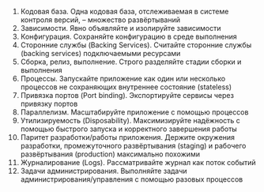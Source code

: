 1. Кодовая база. Одна кодовая база, отслеживаемая в системе контроля версий, – множество развёртываний
2. Зависимости. Явно объявляйте и изолируйте зависимости
3. Конфигурация. Сохраняйте конфигурацию в среде выполнения
4. Сторонние службы (Backing Services). Считайте сторонние службы (backing services) подключаемыми ресурсами
5. Сборка, релиз, выполнение. Строго разделяйте стадии сборки и выполнения
6. Процессы. Запускайте приложение как один или несколько процессов не сохраняющих внутреннее состояние (stateless)
7. Привязка портов (Port binding). Экспортируйте сервисы через привязку портов
8. Параллелизм. Масштабируйте приложение с помощью процессов
9. Утилизируемость (Disposability). Максимизируйте надёжность с помощью быстрого запуска и корректного завершения работы
10. Паритет разработки/работы приложения. Держите окружения разработки, промежуточного развёртывания (staging) и
    рабочего развёртывания (production) максимально похожими
11. Журналирование (Logs). Рассматривайте журнал как поток событий
12. Задачи администрирования. Выполняйте задачи администрирования/управления с помощью разовых процессов